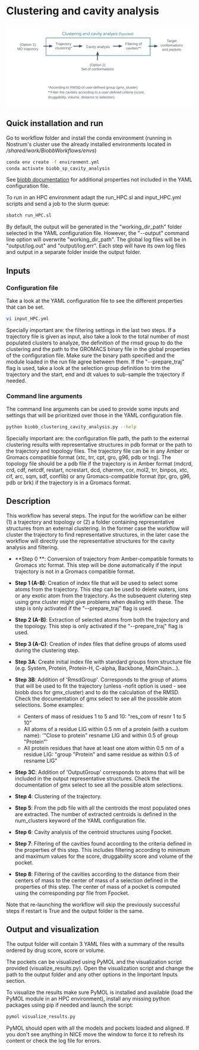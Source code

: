 # Clustering and cavity analysis

![alt text](../../img/clust_cavity_analysis.png?raw=true)

## Quick installation and run

Go to workflow folder and install the conda environment (running in Nostrum's cluster use the already installed environments located in */shared/work/BiobbWorkflows/envs*)

```bash
conda env create -f environment.yml
conda activate biobb_sp_cavity_analysis
```

See [biobb documentation](https://mmb.irbbarcelona.org/biobb/documentation/source) for additional properties not included in the YAML configuration file.

To run in an HPC environment adapt the run_HPC.sl and input_HPC.yml scripts and send a job to the slurm queue:

```bash
sbatch run_HPC.sl
```

By default, the output will be generated in the "working_dir_path" folder selected in the YAML configuration file. However, the "--output" command line option will overwrite "working_dir_path". The global log files will be in "output/log.out" and "output/log.err". Each step will have its own log files and output in a separate folder inside the output folder.

## Inputs

### Configuration file

Take a look at the YAML configuration file to see the different properties that can be set.

```bash
vi input_HPC.yml
```
Specially important are: the filtering settings in the last two steps. If a trajectory file is given as input, also take a look to the total number of most populated clusters to analyze, the definition of the rmsd group to do the clustering and the path to the GROMACS binary file in the global properties of the configuration file. Make sure the binary path specified and the module loaded in the run file agree between them. If the "--prepare_traj" flag is used, take a look at the selection group definition to trim the trajectory and the start, end and dt values to sub-sample the trajectory if needed.

### Command line arguments

The command line arguments can be used to provide some inputs and settings that will be prioritized over those in the YAML configuration file.

```bash
python biobb_clustering_cavity_analysis.py --help
```

Specially important are: the configuration file path, the path to the external clustering results with representative structures in pdb format or the path to the trajectory and topology files. The trajectory file can be in any Amber or Gromacs compatible format  (xtc, trr, cpt, gro, g96, pdb or tng). The topology file should be a pdb file if the trajectory is in Amber format (mdcrd, crd, cdf, netcdf, restart, ncrestart, dcd, charmm, cor, mol2, trr, binpos, xtc, cif, arc, sqm, sdf, conflib) or any Gromacs-compatible format (tpr, gro, g96, pdb or brk) if the trajectory is in a Gromacs format.

## Description

This workflow has several steps. The input for the workflow can be either (1) a trajectory and topology or (2) a folder containing representative structures from an external clustering. In the former case the workflow will cluster the trajectory to find representative structures, in the later case the workflow will directly use the representative structures for the cavity analysis and filtering.

- **Step 0 **: Conversion of trajectory from Amber-compatible formats to Gromacs xtc format. This step will be done automatically if the input trajectory is not in a Gromacs compatible format.

- **Step 1 (A-B)**: Creation of index file that will be used to select some atoms from the trajectory. This step can be used to delete waters, ions or any exotic atom from the trajectory. As the subsequent clutering step using gmx cluster might give problems when dealing with these. The step is only activated if the "--prepare_traj" flag is used.

- **Step 2 (A-B)**: Extraction of selected atoms from both the trajectory and the topology. This step is only activated if the "--prepare_traj" flag is used.

- **Step 3 (A-C)**: Creation of index files that define groups of atoms used during the clustering step.

- **Step 3A**: Create initial index file with standard groups from structure file (e.g. System, Protein, Protein-H, C-alpha, Backbone, MainChain...).

- **Step 3B**: Addition of 'RmsdGroup'. Corresponds to the group of atoms that will be used to fit the trajectory (unless -nofit option is used - see biobb docs for gmx_cluster) and to do the calculation of the RMSD. Check the documentation of gmx select to see all the possible atom selections. Some examples: 

    - Centers of mass of residues 1 to 5 and 10: "res_com of resnr 1 to 5 10"
    - All atoms of a residue LIG within 0.5 nm of a protein (with a custom name): '"Close to protein" resname LIG and within 0.5 of group "Protein"'
    - All protein residues that have at least one atom within 0.5 nm of a residue
  LIG: "group "Protein" and same residue as within 0.5 of resname LIG"

- **Step 3C**: Addition of 'OutputGroup' corresponds to atoms that will be included in the output representative structures. Check the documentation of gmx select to see all the possible atom selections.

- **Step 4**: Clustering of the trajectory.

- **Step 5**: From the pdb file with all the centroids the most populated ones are extracted. The number of extracted centroids is defined in the num_clusters keyword of the YAML configuration file.

- **Step 6**: Cavity analysis of the centroid structures using Fpocket.

- **Step 7**: Filtering of the cavities found according to the criteria defined in the properties of this step. This includes filtering according to minimum and maximum values for the score, druggability score and volume of the pocket.

- **Step 8**: Filtering of the cavities according to the distance from their centers of mass to the center of mass of a selection defined in the properties of this step. The center of mass of a pocket is computed using the corresponding pqr file from Fpocket.

Note that re-launching the workflow will skip the previously successful steps if restart is True and the output folder is the same. 

## Output and visualization

The output folder will contain 3 YAML files with a summary of the results ordered by drug score, score or volume.

The pockets can be visualized using PyMOL and the visualization script provided (visualize_results.py). Open the visualization script and change the path to the output folder and any other options in the Important Inputs section.

To visualize the results make sure PyMOL is installed and available (load the PyMOL module in an HPC environment), install any missing python packages using pip if needed and launch the script:

```bash
pymol visualize_results.py
```

PyMOL should open with all the models and pockets loaded and aligned. If you don't see anything in NICE move the window to force it to refresh its content or check the log file for errors.




